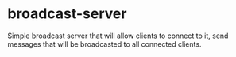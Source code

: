 # broadcast-server
Simple broadcast server that will allow clients to connect to it, send messages that will be broadcasted to all connected clients.

